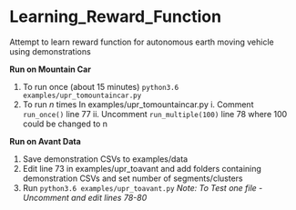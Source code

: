# Learning_Reward_Function
Attempt to learn reward function for autonomous earth moving vehicle using demonstrations

**Run on Mountain Car**
1. To run once (about 15 minutes)
`python3.6 examples/upr_tomountaincar.py`
2. To run _n_ times 
In examples/upr_tomountaincar.py 
i. Comment `run_once()` line 77
ii. Uncomment `run_multiple(100)` line 78 where 100 could be changed to n

**Run on Avant Data**
1. Save demonstration CSVs to examples/data
2. Edit line 73 in examples/upr_toavant and add folders containing 
   demonstration CSVs and set number of segments/clusters
3. Run `python3.6 examples/upr_toavant.py`
_Note: To Test one file - Uncomment and edit lines 78-80_

